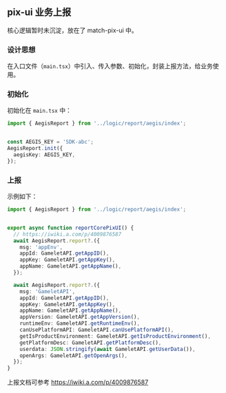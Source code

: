 ## pix-ui 业务上报

核心逻辑暂时未沉淀，放在了 match-pix-ui 中。

### 设计思想

在入口文件（`main.tsx`）中引入、传入参数、初始化，封装上报方法，给业务使用。

### 初始化

初始化在 `main.tsx` 中：

```ts
import { AegisReport } from '../logic/report/aegis/index';


const AEGIS_KEY = 'SDK-abc';
AegisReport.init({
  aegisKey: AEGIS_KEY,
});
```

### 上报

示例如下：

```ts
import { AegisReport } from '../logic/report/aegis/index';


export async function reportCorePixUI() {
  // https://iwiki.a.com/p/4009876587
  await AegisReport.report?.({
    msg: 'appEnv',
    appId: GameletAPI.getAppID(),
    appKey: GameletAPI.getAppKey(),
    appName: GameletAPI.getAppName(),
  });

  await AegisReport.report?.({
    msg: 'GameletAPI',
    appId: GameletAPI.getAppID(),
    appKey: GameletAPI.getAppKey(),
    appName: GameletAPI.getAppName(),
    appVersion: GameletAPI.getAppVersion(),
    runtimeEnv: GameletAPI.getRuntimeEnv(),
    canUsePlatformAPI: GameletAPI.canUsePlatformAPI(),
    getIsProductEnvironment: GameletAPI.getIsProductEnvironment(),
    getPlatformDesc: GameletAPI.getPlatformDesc(),
    userdata: JSON.stringify(await GameletAPI.getUserData()),
    openArgs: GameletAPI.getOpenArgs(),
  });
}
```

上报文档可参考 https://iwiki.a.com/p/4009876587


